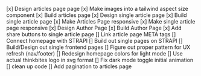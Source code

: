 [x] Design articles page page
[x] Make images into a tailwind aspect size component
[x] Build articles page
[x] Design single article page
[x] Build single article page
[x] Make Articles Page responsive
[x] Make single article page responsive
[x] Design Author Page
[x] Build Author Page
[x] Add share buttons to single article page
[] Link article page META tags
[] Connect homepage with STRAPI
[] Build out single pages on STRAPI
[] Build/Design out single frontend pages
[] Figure out proper pattern for UX refresh (nav/footer)
[] Redesign homepage colors for light mode
[] Use actual thinkbites logo in svg format
[] Fix dark mode toggle initial animation
[] clean up code
[] Add pagination to articles page
